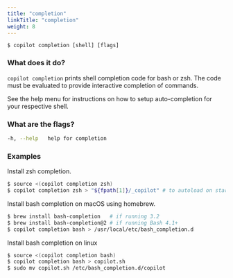 ```yaml
---
title: "completion"
linkTitle: "completion"
weight: 8
---
```


```
$ copilot completion [shell] [flags]
```

### What does it do?
`copilot completion` prints shell completion code for bash or zsh. The code must be evaluated to provide interactive completion of commands.

See the help menu for instructions on how to setup auto-completion for your respective shell.

### What are the flags?
```bash
-h, --help   help for completion
```

### Examples
Install zsh completion.
```bash
$ source <(copilot completion zsh)
$ copilot completion zsh > "${fpath[1]}/_copilot" # to autoload on startup
```
Install bash completion on macOS using homebrew.
```bash
$ brew install bash-completion   # if running 3.2
$ brew install bash-completion@2 # if running Bash 4.1+
$ copilot completion bash > /usr/local/etc/bash_completion.d
```
Install bash completion on linux
```bash
$ source <(copilot completion bash)
$ copilot completion bash > copilot.sh
$ sudo mv copilot.sh /etc/bash_completion.d/copilot
```